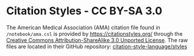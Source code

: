 # Citation Styles - CC BY-SA 3.0

The American Medical Association (AMA) citation file found in `/notebook/ama.csl` is provided by https://citationstyles.org/ through the [Creative Commons Attribution-ShareAlike 3.0 Unported License](https://creativecommons.org/licenses/by-sa/3.0/). The raw files are located in their GitHub repository: [citation-style-language/styles](https://github.com/citation-style-language/styles)
